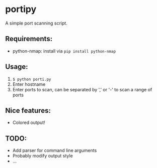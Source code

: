 # portipy
A simple port scanning script.

## Requirements:
* python-nmap: install via ```pip install python-nmap```

## Usage:
1. ```$ python porti.py```
2. Enter hostname
3. Enter ports to scan, can be separated by ',' or '-' to scan a range of ports

## Nice features:
* Colored output!

## TODO:
* Add parser for command line arguments
* Probably modify output style
* ...

